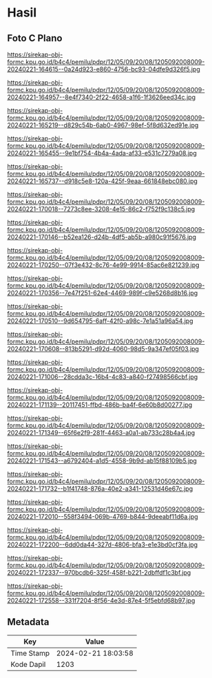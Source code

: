 # Hasil

## Foto C Plano

https://sirekap-obj-formc.kpu.go.id/b4c4/pemilu/pdpr/12/05/09/20/08/1205092008009-20240221-164615--0a24d923-e860-4756-bc93-04dfe9d326f5.jpg

https://sirekap-obj-formc.kpu.go.id/b4c4/pemilu/pdpr/12/05/09/20/08/1205092008009-20240221-164957--8e4f7340-2f22-4658-a1f6-1f3626eed34c.jpg

https://sirekap-obj-formc.kpu.go.id/b4c4/pemilu/pdpr/12/05/09/20/08/1205092008009-20240221-165219--d829c54b-6ab0-4967-98ef-5f8d632ed91e.jpg

https://sirekap-obj-formc.kpu.go.id/b4c4/pemilu/pdpr/12/05/09/20/08/1205092008009-20240221-165455--9e1bf754-4b4a-4ada-af33-e531c7279a08.jpg

https://sirekap-obj-formc.kpu.go.id/b4c4/pemilu/pdpr/12/05/09/20/08/1205092008009-20240221-165737--d918c5e8-120a-425f-9eaa-661848ebc080.jpg

https://sirekap-obj-formc.kpu.go.id/b4c4/pemilu/pdpr/12/05/09/20/08/1205092008009-20240221-170018--7273c8ee-3208-4e15-86c2-f752f9c138c5.jpg

https://sirekap-obj-formc.kpu.go.id/b4c4/pemilu/pdpr/12/05/09/20/08/1205092008009-20240221-170146--b52ea126-d24b-4df5-ab5b-a980c91f5676.jpg

https://sirekap-obj-formc.kpu.go.id/b4c4/pemilu/pdpr/12/05/09/20/08/1205092008009-20240221-170250--07f3e432-8c76-4e99-9914-85ac6e821239.jpg

https://sirekap-obj-formc.kpu.go.id/b4c4/pemilu/pdpr/12/05/09/20/08/1205092008009-20240221-170356--7e47f251-62e4-4469-989f-c9e5268d8b16.jpg

https://sirekap-obj-formc.kpu.go.id/b4c4/pemilu/pdpr/12/05/09/20/08/1205092008009-20240221-170510--9d654795-6aff-42f0-a98c-7e1a51a96a54.jpg

https://sirekap-obj-formc.kpu.go.id/b4c4/pemilu/pdpr/12/05/09/20/08/1205092008009-20240221-170608--813b5291-d92d-4060-98d5-9a347ef05f03.jpg

https://sirekap-obj-formc.kpu.go.id/b4c4/pemilu/pdpr/12/05/09/20/08/1205092008009-20240221-171006--28cdda3c-16b4-4c83-a840-f27498566cbf.jpg

https://sirekap-obj-formc.kpu.go.id/b4c4/pemilu/pdpr/12/05/09/20/08/1205092008009-20240221-171139--20117451-ffbd-486b-ba4f-6e60b8d00277.jpg

https://sirekap-obj-formc.kpu.go.id/b4c4/pemilu/pdpr/12/05/09/20/08/1205092008009-20240221-171349--65f6e2f9-281f-4463-a0a1-ab733c28b4a4.jpg

https://sirekap-obj-formc.kpu.go.id/b4c4/pemilu/pdpr/12/05/09/20/08/1205092008009-20240221-171543--a6792404-a1d5-4558-9b9d-ab15f88109b5.jpg

https://sirekap-obj-formc.kpu.go.id/b4c4/pemilu/pdpr/12/05/09/20/08/1205092008009-20240221-171732--b1f41748-876a-40e2-a341-12531d46e67c.jpg

https://sirekap-obj-formc.kpu.go.id/b4c4/pemilu/pdpr/12/05/09/20/08/1205092008009-20240221-172010--558f3494-069b-4769-b844-9deeabf11d6a.jpg

https://sirekap-obj-formc.kpu.go.id/b4c4/pemilu/pdpr/12/05/09/20/08/1205092008009-20240221-172200--6dd0da44-327d-4806-bfa3-e1e3bd0cf3fa.jpg

https://sirekap-obj-formc.kpu.go.id/b4c4/pemilu/pdpr/12/05/09/20/08/1205092008009-20240221-172337--970bcdb6-325f-458f-b221-2dbffdf1c3bf.jpg

https://sirekap-obj-formc.kpu.go.id/b4c4/pemilu/pdpr/12/05/09/20/08/1205092008009-20240221-172558--331f7204-8f56-4e3d-87e4-5f5ebfd68b97.jpg


## Metadata

| Key        | Value               |
| ---------- | ------------------- |
| Time Stamp | 2024-02-21 18:03:58 |
| Kode Dapil | 1203                |



